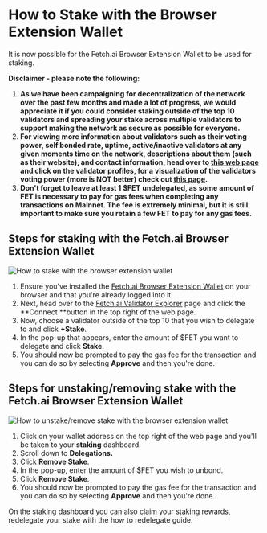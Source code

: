 


# How to Stake with the Browser Extension Wallet

It is now possible for the Fetch.ai Browser Extension Wallet to be used for staking.

**Disclaimer - please note the following:**



1. **As we have been campaigning for decentralization of the network over the past few months and made a lot of progress, we would appreciate it if you could consider staking outside of the top 10 validators and spreading your stake across multiple validators to support making the network as secure as possible for everyone.**
2. **For viewing more information about validators such as their voting power, self bonded rate, uptime, active/inactive validators at any given moments time on the network, descriptions about them (such as their website), and contact information, head over to [this web page](https://bit.ly/32fv1d9) and click on the validator profiles, for a visualization of the validators voting power (more is NOT better) check out [this page](https://bit.ly/3CGe889).**
3. **Don't forget to leave at least 1 $FET undelegated, as some amount of FET is necessary to pay for gas fees when completing any transactions on Mainnet. The fee is extremely minimal, but it is still important to make sure you retain a few FET to pay for any gas fees.**


## **Steps for staking with the Fetch.ai Browser Extension Wallet**


<img src="../images/staking_browser_extension_wallet.png" alt="How to stake with the browser extension wallet" class="center">

1. Ensure you've installed the [Fetch.ai Browser Extension Wallet](https://bit.ly/3CuiHSO) on your browser and that you're already logged into it.
2. Next, head over to the [Fetch.ai Validator Explorer](https://bit.ly/3CuYXP1) page and click the **Connect **button in the top right of the web page.
3. Now, choose a validator outside of the top 10 that you wish to delegate to and click **+Stake**.
4. In the pop-up that appears, enter the amount of $FET you want to delegate and click **Stake**.
5. You should now be prompted to pay the gas fee for the transaction and you can do so by selecting **Approve** and then you're done.


## **Steps for unstaking/removing stake with the Fetch.ai Browser Extension Wallet**

<img src="../images/unstake_browser_extension_wallet.png" alt="How to unstake/remove stake with the browser extension wallet" class="center">


1. Click on your wallet address on the top right of the web page and you'll be taken to your **staking** dashboard.
2. Scroll down to **Delegations.**
3. Click **Remove Stake**.
4. In the pop-up, enter the amount of $FET you wish to unbond.
5. Click **Remove Stake**.
6. You should now be prompted to pay the gas fee for the transaction and you can do so by selecting **Approve** and then you're done.

On the staking dashboard you can also claim your staking rewards, redelegate your stake with the how to redelegate guide.